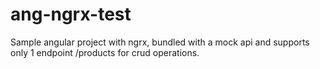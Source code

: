 # ang-ngrx-test

Sample angular project with ngrx, bundled with a mock api and supports only 1 endpoint /products for crud operations.